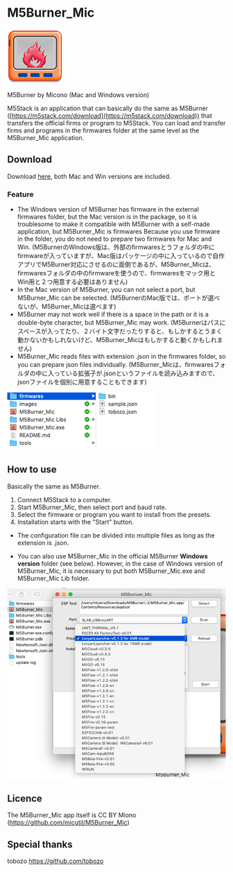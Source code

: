 # M5Burner_Mic

![MacDown logo](images/m5burnermic128.png)

M5Burner by Micono
(Mac and Windows version)

M5Stack is an application that can basically do the same as M5Burner ([https://m5stack.com/download](https://m5stack.com/download)) that transfers the official firms or program to M5Stack. You can load and transfer firms and programs in the firmwares folder at the same level as the M5Burner_Mic application.

## Download

Download [here](http://micutil.com/download/M5Burner_Mic.zip), both Mac and Win versions are included.

### Feature

- The Windows version of M5Burner has firmware in the external firmwares folder, but the Mac version is in the package, so it is troublesome to make it compatible with M5Burner with a self-made application, but M5Burner_Mic is firmwares Because you use firmware in the folder, you do not need to prepare two firmwares for Mac and Win. (M5BurnerのWindows版は、外部のfirmwaresとうフォルダの中にfirmwareが入っていますが、Mac版はパッケージの中に入っているので自作アプリでM5Burner対応にさせるのに面倒であるが、M5Burner_Micは、firmwaresフォルダの中のfirmwareを使うので、firmwaresをマック用とWin用と２つ用意する必要はありません)
- In the Mac version of M5Burner, you can not select a port, but M5Burner_Mic can be selected. (M5BurnerのMac版では、ポートが選べないが、M5Burner_Micは選べます)
- M5Burner may not work well if there is a space in the path or it is a double-byte character, but M5Burner_Mic may work. (M5Burnerはパスにスペースが入ってたり、２バイト文字だったりすると、もしかするとうまく動かないかもしれないけど、M5Burner_Micはもしかすると動くかもしれません)
- M5Burner_Mic reads files with extension .json in the firmwares folder, so you can prepare json files individually. (M5Burner_Micは、firmwaresフォルダの中に入っている拡張子が.jsonというファイルを読み込みますので、jsonファイルを個別に用意することもできます)

![MacDown logo](images/firmwaresfolder.png)



## How to use

Basically the same as M5Burner.

1. Connect M5Stack to a computer.
2. Start M5Burner_Mic, then select port and baud rate.
3. Select the firmware or program you want to install from the presets.
4. Installation starts with the "Start" button.

- The configuration file can be divided into multiple files as long as the extension is .json.

- You can also use M5Burner_Mic in the official M5Burner **Windows version** folder (see below). However, in the case of Windows version of M5Burner_Mic, it is necessary to put both M5Burner_Mic.exe and M5Burner_Mic Lib folder.

![MacDown logo](images/preview.png)


## Licence

The M5Burner_Mic app itself is
 CC BY Miono (https://github.com/micutil/M5Burner_Mic)


## Special thanks

tobozo  https://github.com/tobozo 
